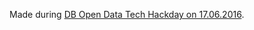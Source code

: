 Made during [DB Open Data Tech Hackday on 17.06.2016](https://www.eventbrite.de/e/db-open-data-tech-hackday-tickets-25408431302).
